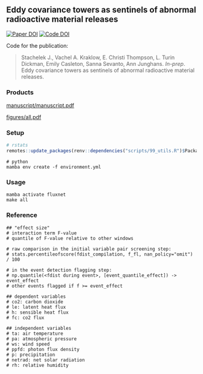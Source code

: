 ## Eddy covariance towers as sentinels of abnormal radioactive material releases

[![Paper DOI](https://img.shields.io/badge/Paper-DOI-blue.svg)](https://doi.org) [![Code DOI](https://img.shields.io/badge/Code-DOI-blue.svg)](https://doi.org)

Code for the publication:

> Stachelek J., Vachel A. Kraklow, E. Christi Thompson, L. Turin Dickman, Emily Casleton, Sanna Sevanto, Ann Junghans. _In-prep_. Eddy covariance towers as sentinels of abnormal radioactive material releases.

### Products

[manuscript/manuscript.pdf](manuscript/manuscript.pdf)

[figures/all.pdf](figures/all.pdf)

### Setup

```R
# rstats
remotes::update_packages(renv::dependencies("scripts/99_utils.R")$Package)
```

```shell
# python
mamba env create -f environment.yml
```

### Usage

```shell
mamba activate fluxnet
make all
```

### Reference

```shell
## "effect size"
# interaction term F-value
# quantile of F-value relative to other windows

# raw comparison in the initial variable pair screening step:
# stats.percentileofscore(fdist_compilation, f_fl, nan_policy="omit") / 100

# in the event detection flagging step:
# np.quantile(<fdist during event>, [event_quantile_effect]) -> event_effect
# other events flagged if f >= event_effect
```

```shell
## dependent variables
# co2: carbon dioxide
# le: latent heat flux
# h: sensible heat flux
# fc: co2 flux

## independent variables
# ta: air temperature
# pa: atmospheric pressure
# ws: wind speed
# ppfd: photon flux density
# p: precipitation
# netrad: net solar radiation
# rh: relative humidity
```
